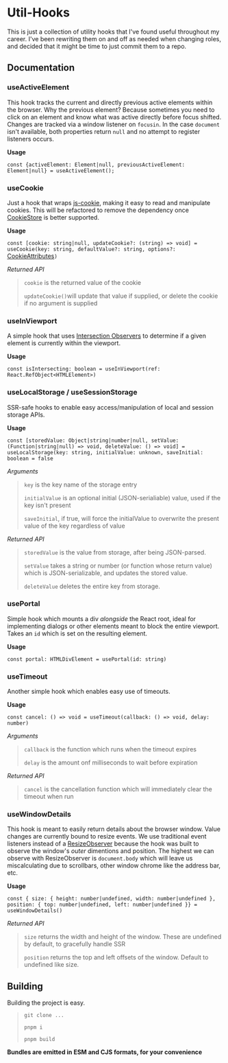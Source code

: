 # Util-Hooks
This is just a collection of utility hooks that I've found useful throughout my career. I've been rewriting them on and off as needed when changing roles, and decided that it might be time to just commit them to a repo.

## Documentation

### useActiveElement
This hook tracks the current and directly previous active elements within the browser. Why the previous element? Because sometimes you need to click on an element and know what was active directly before focus shifted. Changes are tracked via a window listener on `focusin`. In the case `document` isn't available, both properties return `null` and no attempt to register listeners occurs.

**Usage**

`const {activeElement: Element|null, previousActiveElement: Element|null} = useActiveElement();`

### useCookie
Just a hook that wraps [js-cookie](https://github.com/js-cookie/js-cookie), making it easy to read and manipulate cookies. This will be refactored to remove the dependency once [CookieStore](https://developer.mozilla.org/en-US/docs/Web/API/CookieStore) is better supported.

**Usage**

`const [cookie: string|null, updateCookie?: (string) => void] = useCookie(key: string, defaultValue?: string, options?: `[CookieAttributes](https://github.com/DefinitelyTyped/DefinitelyTyped/blob/master/types/js-cookie/index.d.ts)`)`

*Returned API*
>`cookie` is the returned value of the cookie
>
>`updateCookie()`will update that value if supplied, or delete the cookie if no argument is supplied 

### useInViewport
A simple hook that uses [Intersection Observers](https://developer.mozilla.org/en-US/docs/Web/API/Intersection_Observer_API) to determine if a given element is currently within the viewport.

**Usage**

`const isIntersecting: boolean = useInViewport(ref: React.RefObject<HTMLElement>)`

### useLocalStorage / useSessionStorage
SSR-safe hooks to enable easy access/manipulation of local and session storage APIs.

**Usage**

`const [storedValue: Object|string|number|null, setValue: (Function|string|null) => void, deleteValue: () => void] = useLocalStorage(key: string, initialValue: unknown, saveInitial: boolean = false`

*Arguments*
>`key` is the key name of the storage entry
>
>`initialValue` is an optional initial (JSON-serialiable) value, used if the key isn't present
>
>`saveInitial`, if true, will force the initialValue to overwrite the present value of the key regardless of value

*Returned API*
>`storedValue` is the value from storage, after being JSON-parsed.
>
>`setValue` takes a string or number (or function whose return value) which is JSON-serializable, and updates the stored value.
>
>`deleteValue` deletes the entire key from storage.

### usePortal
Simple hook which mounts a div *alongside* the React root, ideal for implementing dialogs or other elements meant to block the entire viewport. Takes an `id` which is set on the resulting element.

**Usage**

`const portal: HTMLDivElement = usePortal(id: string)`

### useTimeout
Another simple hook which enables easy use of timeouts.

**Usage**

`const cancel: () => void = useTimeout(callback: () => void, delay: number)`

*Arguments*
>`callback` is the function which runs when the timeout expires
>
>`delay` is the amount onf milliseconds to wait before expiration

*Returned API*
>`cancel` is the cancellation function which will immediately clear the timeout when run

### useWindowDetails
This hook is meant to easily return details about the browser window. Value changes are currently bound to resize events. We use traditional event listeners instead of a [ResizeObserver](https://developer.mozilla.org/en-US/docs/Web/API/ResizeObserver) because the hook was built to observe the window's *outer* dimentions and position. The highest we can observe with ResizeObserver is `document.body` which will leave us miscalculating due to scrollbars, other window chrome like the address bar, etc.

**Usage**

`const { size: { height: number|undefined, width: number|undefined }, position: { top: number|undefined, left: number|undefined }} = useWindowDetails()`

*Returned API*
>`size` returns the width and height of the window. These are undefined by default, to gracefully handle SSR
>
>`position` returns the top and left offsets of the window. Default to undefined like size.

## Building
Building the project is easy.

>`git clone ...`
>
>`pnpm i`
>
>`pnpm build`

**Bundles are emitted in ESM and CJS formats, for your convenience**
